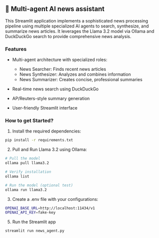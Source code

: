 ## 📰 Multi-agent AI news assistant
This Streamlit application implements a sophisticated news processing pipeline using multiple specialized AI agents to search, synthesize, and summarize news articles. It leverages the Llama 3.2 model via Ollama and DuckDuckGo search to provide comprehensive news analysis.


### Features
- Multi-agent architecture with specialized roles:
    - News Searcher: Finds recent news articles
    - News Synthesizer: Analyzes and combines information
    - News Summarizer: Creates concise, professional summaries

- Real-time news search using DuckDuckGo
- AP/Reuters-style summary generation
- User-friendly Streamlit interface


### How to get Started?

1. Install the required dependencies:

```bash
pip install -r requirements.txt
```

2. Pull and Run Llama 3.2 using Ollama:

```bash
# Pull the model
ollama pull llama3.2

# Verify installation
ollama list

# Run the model (optional test)
ollama run llama3.2
```

3. Create a .env file with your configurations:
```bash
OPENAI_BASE_URL=http://localhost:11434/v1
OPENAI_API_KEY=fake-key 
```
5. Run the Streamlit app
```bash
streamlit run news_agent.py
```